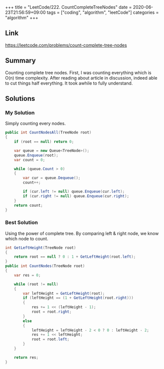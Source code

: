 +++
title = "LeetCode/222. CountCompleteTreeNodes"
date = 2020-06-23T21:56:59+09:00
tags = ["coding", "algorithm", "leetCode"]
categories = "algorithm"
+++

<div class="description">

## Link

https://leetcode.com/problems/count-complete-tree-nodes

## Summary

Counting complete tree nodes. First, I was counting everything which is O(n) time complexity.
After reading about article in discussion, indeed able to cut things half everything. It took awhile to fully understand.

## Solutions

### My Solution

Simply counting every nodes.

```cs
public int CountNodesAll(TreeNode root)
{
	if (root == null) return 0;

	var queue = new Queue<TreeNode>();
	queue.Enqueue(root);
	var count = 0;

	while (queue.Count > 0)
	{
		var cur = queue.Dequeue();
		count++;

		if (cur.left != null) queue.Enqueue(cur.left);
		if (cur.right != null) queue.Enqueue(cur.right);
	}
	return count;
}
```

### Best Solution

Using the power of complete tree. By comparing left & right node, we know which node to count.

```cs
int GetLeftHeight(TreeNode root)
{
	return root == null ? 0 : 1 + GetLeftHeight(root.left);
}
public int CountNodes(TreeNode root)
{
	var res = 0;

	while (root != null)
	{
		var leftHeight = GetLeftHeight(root);
		if (leftHeight == (1 + GetLeftHeight(root.right)))
		{
			res += 1 << (leftHeight - 1);
			root = root.right;
		}
		else
		{
			leftHeight = leftHeight - 2 < 0 ? 0 : leftHeight - 2;
			res += 1 << leftHeight;
			root = root.left;
		}
	}

	return res;
}
```